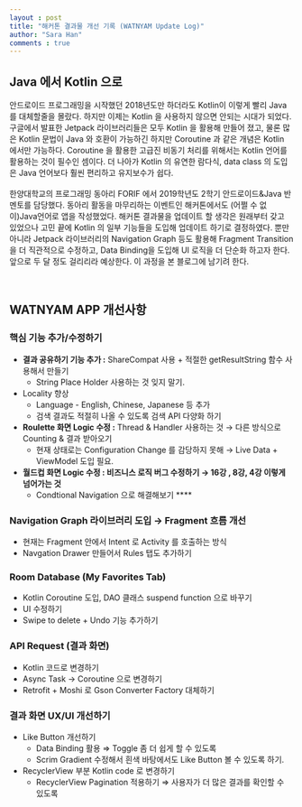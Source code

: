 ```yaml
---
layout : post
title: "해커톤 결과물 개선 기록 (WATNYAM Update Log)"
author: "Sara Han"
comments : true
---
```


## Java 에서 Kotlin 으로
안드로이드 프로그래밍을 시작했던 2018년도만 하더라도 Kotlin이 이렇게 빨리 Java 를 대체할줄을 몰랐다.
하지만 이제는 Kotlin 을 사용하지 않으면 안되는 시대가 되었다. 구글에서 발표한 Jetpack 라이브러리들은 모두 Kotlin 을 활용해
만들어 졌고, 물론 많은 Kotlin 문법이 Java 와 호환이 가능하긴 하지만 Coroutine 과 같은 개념은 Kotlin 에서만 가능하다. Coroutine 을 활용한 고급진 비동기 처리를 위해서는
Kotlin 언어를 활용하는 것이 필수인 셈이다. 더 나아가 Kotlin 의 유연한 람다식, data class 의 도입은 Java 언어보다 훨씬 편리하고 유지보수가 쉽다.
<br><br>
한양대학교의 프로그래밍 동아리 FORIF 에서 2019학년도 2학기 안드로이드&Java 반 멘토를 담당했다.
동아리 활동을 마무리하는 이벤트인 해커톤에서도 (어쩔 수 없이)Java언어로 앱을 작성했었다.
해커톤 결과물을 업데이트 할 생각은 원래부터 갖고 있었으나 고민 끝에 Kotlin 의 일부 기능들을 도입해 업데이트 하기로 결정하였다.
뿐만 아니라 Jetpack 라이브러리의 Navigation Graph 등도 활용해 Fragment Transition 을 더 직관적으로 수정하고, Data Binding을 도입해 UI 로직을 더 단순화 하고자 한다. 앞으로 두 달 정도 걸리리라 예상한다. 이 과정을 본 블로그에 남기려 한다.

<br>

## WATNYAM APP 개선사항
### **핵심 기능 추가/수정하기**

- **결과 공유하기 기능 추가 :** ShareCompat 사용 + 적절한 getResultString 함수 사용해서 만들기
    - String Place Holder 사용하는 것 잊지 말기.
- Locality 향상
    - Language - English, Chinese, Japanese 등 추가
    - 검색 결과도 적절히 나올 수 있도록 검색 API 다양화 하기
- **Roulette 화면 Logic 수정 :**  Thread & Handler 사용하는 것 → 다른 방식으로 Counting & 결과 받아오기
    - 현재 상태로는 Configuration Change 를 감당하지 못해 → Live Data + ViewModel 도입 필요.
- **월드컵 화면 Logic 수정 : 비즈니스 로직 버그 수정하기 → 16강 , 8강, 4강 이렇게 넘어가는 것**
    - Condtional Navigation 으로 해결해보기  ****

### **Navigation Graph 라이브러리 도입 → Fragment 흐름 개선**

- 현재는 Fragment 안에서 Intent 로 Activity 를 호출하는 방식
- Navgation Drawer 만들어서 Rules 탭도 추가하기

### **Room Database (My Favorites Tab)**

- Kotlin Coroutine 도입, DAO 클래스 suspend function 으로 바꾸기
- UI 수정하기
- Swipe to delete + Undo 기능 추가하기

### **API Request (결과 화면)**

- Kotlin 코드로 변경하기
- Async Task → Coroutine 으로 변경하기
- Retrofit + Moshi 로 Gson Converter Factory 대체하기

### **결과 화면 UX/UI 개선하기**

- Like Button 개선하기
    - Data Binding 활용 ⇒ Toggle 좀 더 쉽게 할 수 있도록
    - Scrim Gradient 수정해서 흰색 바탕에서도 Like Button 볼 수 있도록 하기.
- RecyclerView 부분 Kotlin code 로 변경하기
    - RecyclerView Pagination 적용하기 ⇒ 사용자가 더 많은 결과를 확인할 수 있도록
